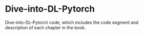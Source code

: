 # Dive-into-DL-Pytorch
Dive-into-DL-Pytorch code, which includes the code segment and description of each chapter in the book.
